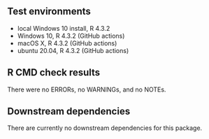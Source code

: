 ## Test environments
* local Windows 10  install, R 4.3.2
* Windows 10, R 4.3.2 (GitHub actions)
* macOS X, R 4.3.2 (GitHub actions)
* ubuntu 20.04, R 4.3.2 (GitHub actions)

## R CMD check results
There were no ERRORs, no WARNINGs, and no NOTEs.

## Downstream dependencies
There are currently no downstream dependencies for this package. 
